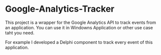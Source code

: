 # Google-Analytics-Tracker

This project is a wrapper for the Google Analytics API to track events from an application. You can use it in Windowns Application or other use case taht you need.

For example I developed a Delphi component to track every event of this application.
